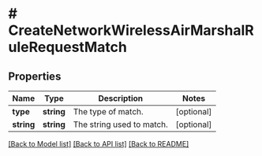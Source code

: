 # # CreateNetworkWirelessAirMarshalRuleRequestMatch

## Properties

Name | Type | Description | Notes
------------ | ------------- | ------------- | -------------
**type** | **string** | The type of match. | [optional]
**string** | **string** | The string used to match. | [optional]

[[Back to Model list]](../../README.md#models) [[Back to API list]](../../README.md#endpoints) [[Back to README]](../../README.md)
